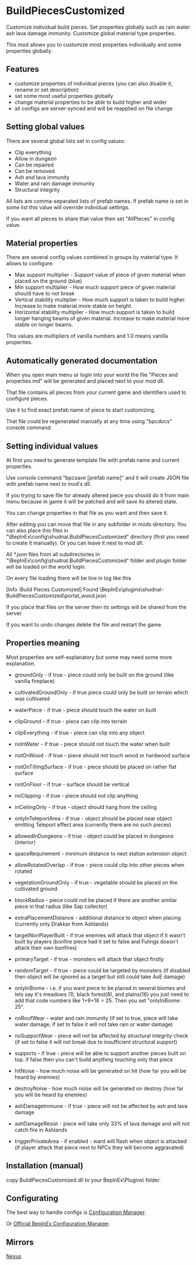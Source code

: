 # BuildPiecesCustomized
Customize individual build pieces. Set properties globally such as rain water ash lava damage immunity. Customize global material type properties.

This mod allows you to customize most properties individually and some properties globally.

## Features
* customize properties of individual pieces (you can also disable it, rename or set description)
* set some most useful properties globally
* change material properties to be able to build higher and wider
* all configs are server-synced and will be reapplied on file change

## Setting global values

There are several global lists set in config values:
* Clip everything
* Allow in dungeon
* Can be repaired
* Can be removed
* Ash and lava immunity
* Water and rain damage immunity
* Structural integrity

All lists are comma-separated lists of prefab names. If prefab name is set in some list this value will override individual settings.

If you want all pieces to share that value then set "AllPieces" in config value.

## Material properties

There are several config values combined in groups by material type. It allows to configure:
* Max support multiplier - Support value of piece of given material when placed on the ground (blue)
* Min support multiplier - How much support piece of given material should have to not break
* Vertical stability multiplier - How much support is taken to build higher. Increase to make material more stable on height.
* Horizontal stability multiplier - How much support is taken to build longer hanging beams of given material. Increase to make material more stable on longer beams.

This values are multipliers of vanilla numbers and 1.0 means vanilla properties.

## Automatically generated documentation

When you open main menu or login into your world the file "Pieces and properties.md" will be generated and placed next to your mod dll.

That file contains all pieces from your current game and identifiers used to configure pieces.

Use it to find exact prefab name of piece to start customizing.

That file could be regenerated manually at any time using "bpcdocs" console command.

## Setting individual values

At first you need to generate template file with prefab name and current properties.

Use console command "bpcsave [prefab name]" and it will create JSON file with prefab name next to mod's dll.

If you trying to save file for already altered piece you should do it from main menu because in game it will be patched and will save its altered state.

You can change properties in that file as you want and then save it.

After editing you can move that file in any subfolder in mods directory. You can also place this files in "\BepInEx\config\shudnal.BuildPiecesCustomized" directory (first you need to create it manually). Or you can leave it next to mod dll.

All *.json files from all subdirectories in "\BepInEx\config\shudnal.BuildPiecesCustomized" folder and plugin folder will be loaded on the world login.

On every file loading there will be line in log like this

[Info   :Build Pieces Customized] Found \BepInEx\plugins\shudnal-BuildPiecesCustomized\portal_wood.json

If you place that files on the server then its settings will be shared from the server.

If you want to undo changes delete the file and restart the game.

## Properties meaning

Most properties are self-explanatory but some may need some more explanation.
* groundOnly - if true - piece could only be built on the ground (like vanilla fireplace)
* cultivatedGroundOnly - if true piece could only be built on terrain which was cultivated 
* waterPiece - if true - piece should touch the water on built
* clipGround - if true -  piece can clip into terrain
* clipEverything - if true - piece can clip into any object
* noInWater - if true - piece should not touch the water when built
* notOnWood - if true - piece should not touch wood or hardwood surface
* notOnTiltingSurface - if true - piece should be placed on rather flat surface
* notOnFloor - if true - surface should be vertical
* noClipping - if true - piece should not clip anything
* inCeilingOnly - if true - object should hang from the ceiling
* onlyInTeleportArea - if true - object should be placed near object emitting Teleport effect area (currently there are no such pieces)
* allowedInDungeons - if true - object could be placed in dungeons (interior)
* spaceRequirement - minimum distance to next station extension object
* allowRotatedOverlap - if true - piece could clip into other pieces when rotated
* vegetationGroundOnly - if true - vegetable should be placed on the cultivated ground
* blockRadius - piece could not be placed if there are another similar piece in that radius (like Sap collector)
* extraPlacementDistance - additional distance to object when placing (currently only Drakkar from Ashlands)
* targetNonPlayerBuilt - if true enemies will attack that object if it wasn't built by players (bonfire piece had it set to false and Fulings doesn't attack their own bonfires)
* primaryTarget - if true - monsters will attack that object firstly
* randomTarget - if true - piece could be targeted by monsters (if disabled then object will be ignored as a target but still could take AoE damage)
* onlyInBiome - i.e. if you want piece to be placed in several biomes and lets say it's meadows (1), black forest(8), and plains(16) you just need to add that code numbers like 1+8+16 = 25. Then you set "onlyInBiome: 25".

* noRoofWear - water and rain immunity (if set to true, piece will take water damage, if set to false it will not take rain or water damage)
* noSupportWear - piece will not be affected by structural integrity check (if set to false it will not break due to insufficient structural support)
* supports - if true - piece will be able to support another pieces built on top. if false then you can't build anything touching only that piece
* hitNoise - how much noise will be generated on hit (how far you will be heard by enemies)
* destroyNoise - how much noise will be generated on destroy (how far you will be heard by enemies)
* ashDamageImmune - if true - piece will not be affected by ash and lava damage
* ashDamageResist - piece will take only 33% of lava damage and will not catch fire in Ashlands
* triggerPrivateArea - if enabled - ward will flash when object is attacked (if player attack that piece next to NPCs they will become aggravated)

## Installation (manual)
copy BuildPiecesCustomized.dll to your BepInEx\Plugins\ folder.

## Configurating
The best way to handle configs is [Configuration Manager](https://thunderstore.io/c/valheim/p/shudnal/ConfigurationManager/).

Or [Official BepInEx Configuration Manager](https://thunderstore.io/c/valheim/p/Azumatt/Official_BepInEx_ConfigurationManager/).

## Mirrors
[Nexus](https://www.nexusmods.com/valheim/mods/2782)